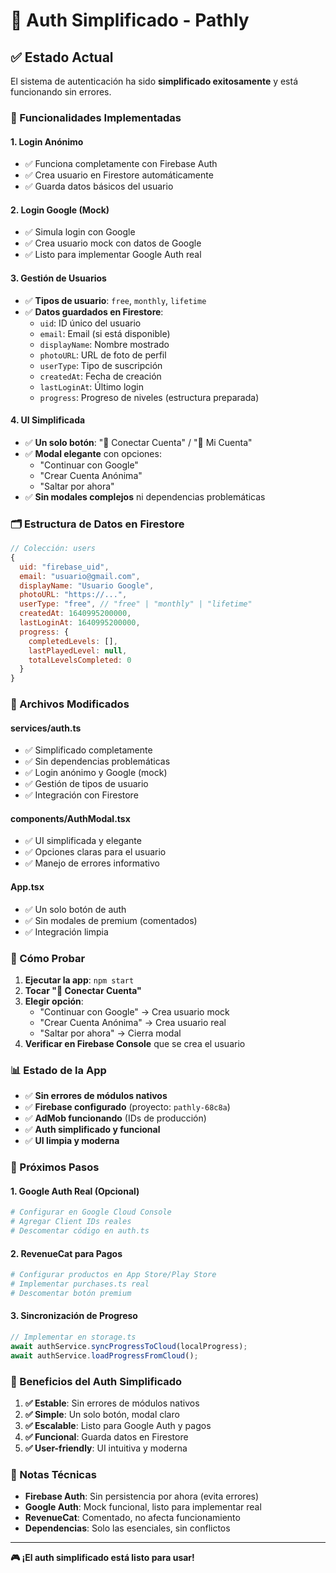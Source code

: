 # 🔗 Auth Simplificado - Pathly

## ✅ Estado Actual

El sistema de autenticación ha sido **simplificado exitosamente** y está funcionando sin errores.

### 🎯 Funcionalidades Implementadas

#### **1. Login Anónimo**
- ✅ Funciona completamente con Firebase Auth
- ✅ Crea usuario en Firestore automáticamente
- ✅ Guarda datos básicos del usuario

#### **2. Login Google (Mock)**
- ✅ Simula login con Google
- ✅ Crea usuario mock con datos de Google
- ✅ Listo para implementar Google Auth real

#### **3. Gestión de Usuarios**
- ✅ **Tipos de usuario**: `free`, `monthly`, `lifetime`
- ✅ **Datos guardados en Firestore**:
  - `uid`: ID único del usuario
  - `email`: Email (si está disponible)
  - `displayName`: Nombre mostrado
  - `photoURL`: URL de foto de perfil
  - `userType`: Tipo de suscripción
  - `createdAt`: Fecha de creación
  - `lastLoginAt`: Último login
  - `progress`: Progreso de niveles (estructura preparada)

#### **4. UI Simplificada**
- ✅ **Un solo botón**: "🔗 Conectar Cuenta" / "👤 Mi Cuenta"
- ✅ **Modal elegante** con opciones:
  - "Continuar con Google"
  - "Crear Cuenta Anónima"
  - "Saltar por ahora"
- ✅ **Sin modales complejos** ni dependencias problemáticas

### 🗂️ Estructura de Datos en Firestore

```javascript
// Colección: users
{
  uid: "firebase_uid",
  email: "usuario@gmail.com",
  displayName: "Usuario Google",
  photoURL: "https://...",
  userType: "free", // "free" | "monthly" | "lifetime"
  createdAt: 1640995200000,
  lastLoginAt: 1640995200000,
  progress: {
    completedLevels: [],
    lastPlayedLevel: null,
    totalLevelsCompleted: 0
  }
}
```

### 🔧 Archivos Modificados

#### **services/auth.ts**
- ✅ Simplificado completamente
- ✅ Sin dependencias problemáticas
- ✅ Login anónimo y Google (mock)
- ✅ Gestión de tipos de usuario
- ✅ Integración con Firestore

#### **components/AuthModal.tsx**
- ✅ UI simplificada y elegante
- ✅ Opciones claras para el usuario
- ✅ Manejo de errores informativo

#### **App.tsx**
- ✅ Un solo botón de auth
- ✅ Sin modales de premium (comentados)
- ✅ Integración limpia

### 🚀 Cómo Probar

1. **Ejecutar la app**: `npm start`
2. **Tocar "🔗 Conectar Cuenta"**
3. **Elegir opción**:
   - "Continuar con Google" → Crea usuario mock
   - "Crear Cuenta Anónima" → Crea usuario real
   - "Saltar por ahora" → Cierra modal
4. **Verificar en Firebase Console** que se crea el usuario

### 📊 Estado de la App

- ✅ **Sin errores de módulos nativos**
- ✅ **Firebase configurado** (proyecto: `pathly-68c8a`)
- ✅ **AdMob funcionando** (IDs de producción)
- ✅ **Auth simplificado y funcional**
- ✅ **UI limpia y moderna**

### 🔮 Próximos Pasos

#### **1. Google Auth Real (Opcional)**
```bash
# Configurar en Google Cloud Console
# Agregar Client IDs reales
# Descomentar código en auth.ts
```

#### **2. RevenueCat para Pagos**
```bash
# Configurar productos en App Store/Play Store
# Implementar purchases.ts real
# Descomentar botón premium
```

#### **3. Sincronización de Progreso**
```javascript
// Implementar en storage.ts
await authService.syncProgressToCloud(localProgress);
await authService.loadProgressFromCloud();
```

### 🎉 Beneficios del Auth Simplificado

1. **✅ Estable**: Sin errores de módulos nativos
2. **✅ Simple**: Un solo botón, modal claro
3. **✅ Escalable**: Listo para Google Auth y pagos
4. **✅ Funcional**: Guarda datos en Firestore
5. **✅ User-friendly**: UI intuitiva y moderna

### 📝 Notas Técnicas

- **Firebase Auth**: Sin persistencia por ahora (evita errores)
- **Google Auth**: Mock funcional, listo para implementar real
- **RevenueCat**: Comentado, no afecta funcionamiento
- **Dependencias**: Solo las esenciales, sin conflictos

---

**🎮 ¡El auth simplificado está listo para usar!** 